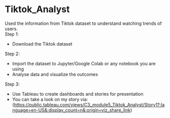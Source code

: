 # Tiktok_Analyst
Used the information from Tiktok dataset to understand watching trends of users.\
Step 1:
- Download the Tiktok dataset

Step 2:
- Import the dataset to Jupyter/Google Colab or any notebook you are using
- Analyse data and visualize the outcomes

Step 3:
- Use Tableau to create dashboards and stories for presentation
- You can take a look on my story via: (https://public.tableau.com/views/C3_module5_Tiktok_Analyst/Story1?:language=en-US&:display_count=n&:origin=viz_share_link)
